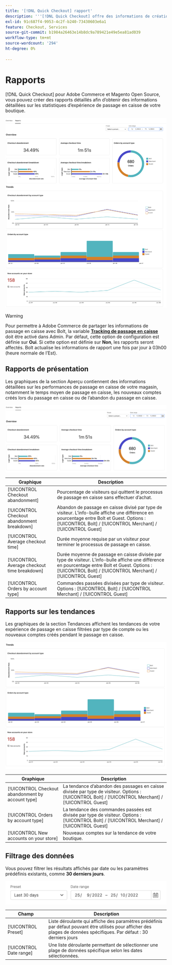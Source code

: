 ```yaml
---
title: '[!DNL Quick Checkout] rapport'
description: '''[!DNL Quick Checkout] offre des informations de création de rapports complètes."'
exl-id: 91c687f4-9953-4c2f-b240-73430603e6a1
feature: Checkout, Services
source-git-commit: b1984a26463e14b8dc9a789421e49e5ea81ad039
workflow-type: tm+mt
source-wordcount: '294'
ht-degree: 0%

---
```


# Rapports

[!DNL Quick Checkout] pour Adobe Commerce et Magento Open Source, vous pouvez créer des rapports détaillés afin d’obtenir des informations détaillées sur les statistiques d’expérience de passage en caisse de votre boutique.

![Vue Rapports](assets/reports-view-big-checkout.png)

>[!WARNING]
>
> Pour permettre à Adobe Commerce de partager les informations de passage en caisse avec Bolt, la variable [**Tracking de passage en caisse**](../quick-checkout/settings-quick-checkout.md)  doit être activé dans Admin. Par défaut, cette option de configuration est définie sur **Oui**. Si cette option est définie sur **Non**, les rapports seront affectés. Bolt actualise les informations de rapport une fois par jour à 03h00 (heure normale de l’Est).

## Rapports de présentation

Les graphiques de la section Aperçu contiennent des informations détaillées sur les performances de passage en caisse de votre magasin, notamment le temps moyen de passage en caisse, les nouveaux comptes créés lors du passage en caisse ou de l’abandon du passage en caisse.

![Présentation des rapports](assets/overview-report-checkout.png)

| Graphique | Description |
|---|---|
| [!UICONTROL Checkout abandonment] | Pourcentage de visiteurs qui quittent le processus de passage en caisse sans effectuer d’achat. |
| [!UICONTROL Checkout abandonment breakdown] | Abandon de passage en caisse divisé par type de visiteur. L’info-bulle affiche une différence en pourcentage entre Bolt et Guest. Options : [!UICONTROL Bolt] / [!UICONTROL Merchant] / [!UICONTROL Guest] |
| [!UICONTROL Average checkout time] | Durée moyenne requise par un visiteur pour terminer le processus de passage en caisse. |
| [!UICONTROL Average checkout time breakdown] | Durée moyenne de passage en caisse divisée par type de visiteur. L’info-bulle affiche une différence en pourcentage entre Bolt et Guest. Options : [!UICONTROL Bolt] / [!UICONTROL Merchant] / [!UICONTROL Guest] |
| [!UICONTROL Orders by account type] | Commandes passées divisées par type de visiteur. Options : [!UICONTROL Bolt] / [!UICONTROL Merchant] / [!UICONTROL Guest] |

## Rapports sur les tendances

Les graphiques de la section Tendances affichent les tendances de votre expérience de passage en caisse filtrées par type de compte ou les nouveaux comptes créés pendant le passage en caisse.

![Tendances des rapports](assets/trends-report-checkout.png)

| Graphique | Description |
|---|---|
| [!UICONTROL Checkout abandonment by account type] | La tendance d’abandon des passages en caisse divisée par type de visiteur. Options : [!UICONTROL Bolt] / [!UICONTROL Merchant] / [!UICONTROL Guest] |
| [!UICONTROL Orders by account type] | La tendance des commandes passées est divisée par type de visiteur. Options : [!UICONTROL Bolt] / [!UICONTROL Merchant] / [!UICONTROL Guest] |
| [!UICONTROL New accounts on your store] | Nouveaux comptes sur la tendance de votre boutique. |

## Filtrage des données

Vous pouvez filtrer les résultats affichés par date ou les paramètres prédéfinis existants, comme **30 derniers jours**.

![Affichage des filtres](assets/filter-view.png)

| Champ | Description |
|---|---|
| [!UICONTROL Preset] | Liste déroulante qui affiche des paramètres prédéfinis par défaut pouvant être utilisés pour afficher des plages de données spécifiques. Par défaut : 30 derniers jours |
| [!UICONTROL Date range] | Une liste déroulante permettant de sélectionner une plage de données spécifique selon les dates sélectionnées. |
